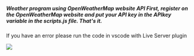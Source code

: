 <h5>

  Weather program using OpenWeatherMap website API
  First, register on the OpenWeatherMap website and put your API key in the APIkey variable in the scripts.js file. That's it.
  
</h5>
<p> If you have an error please run the code in vscode with Live Server plugin </p>
<img src="https://github.com/mahdi-GKH/weatherApp-API/assets/94890007/97b5d1ce-6363-445b-b8bc-8c3f35f71ce9">

